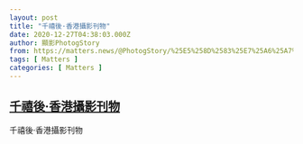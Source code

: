 ```yaml
---
layout: post
title: "千禧後·香港攝影刊物"
date: 2020-12-27T04:38:03.000Z
author: 顯影PhotogStory
from: https://matters.news/@PhotogStory/%25E5%258D%2583%25E7%25A6%25A7%25E5%25BE%258C-%25E9%25A6%2599%25E6%25B8%25AF%25E6%2594%259D%25E5%25BD%25B1%25E5%2588%258A%25E7%2589%25A9-bafyreifkzto5rtbvx4usf2hmisenctg2a4gqgo3kbdlrcovwa5o6zwlzsy
tags: [ Matters ]
categories: [ Matters ]
---
```

<!--1609043883000-->
[千禧後·香港攝影刊物](https://matters.news/@PhotogStory/%25E5%258D%2583%25E7%25A6%25A7%25E5%25BE%258C-%25E9%25A6%2599%25E6%25B8%25AF%25E6%2594%259D%25E5%25BD%25B1%25E5%2588%258A%25E7%2589%25A9-bafyreifkzto5rtbvx4usf2hmisenctg2a4gqgo3kbdlrcovwa5o6zwlzsy)
------

<div>
千禧後·香港攝影刊物
</div>
